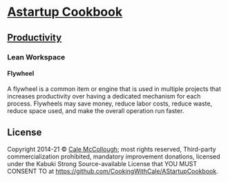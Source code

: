 # [Astartup Cookbook](../)

## [Productivity](./)

### Lean Workspace

#### Flywheel

A flywheel is a common item or engine that is used in multiple projects that increases productivity over having a dedicated mechanism for each process. Flywheels may save money, reduce labor costs, reduce waste, reduce space used, and make the overall operation run faster.

## License

Copyright  2014-21 © [Cale McCollough](https://cookingwithcale.org); most rights reserved, Third-party commercialization prohibited, mandatory improvement donations, licensed under the Kabuki Strong Source-available License that YOU MUST CONSENT TO at <https://github.com/CookingWithCale/AStartupCookbook>.
